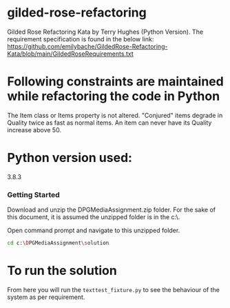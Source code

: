 # gilded-rose-refactoring
Gilded Rose Refactoring Kata by Terry Hughes (Python Version). 
The requirement specification is found in the below link:
https://github.com/emilybache/GildedRose-Refactoring-Kata/blob/main/GildedRoseRequirements.txt

# Following constraints are maintained while refactoring the code in Python

The Item class or Items property is not altered.
"Conjured" items degrade in Quality twice as fast as normal items.
An item can never have its Quality increase above 50.

# Python version used: 
3.8.3

### Getting Started
Download and unzip the DPGMediaAssignment.zip folder. For the sake of this document, it is assumed the unzipped folder is in the c:\\.

Open command prompt and navigate to this unzipped folder.
```sh
cd c:\DPGMediaAssignment\solution
```
# To run the solution
From here you will run the `texttest_fixture.py` to see the behaviour of the system as per requirement.